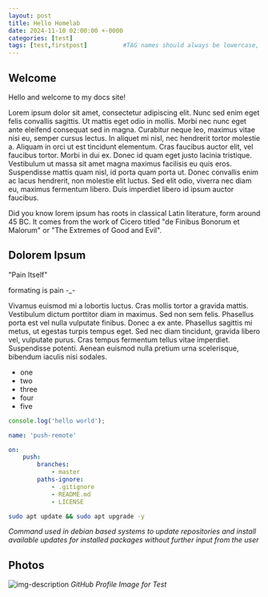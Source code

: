 ```yaml
---
layout: post
title: Hello Homelab
date: 2024-11-10 02:00:00 +-0000
categories: [test]
tags: [test,firstpost]          #TAG names should always be lowercase, and separated by commas (an array)
---
```


## Welcome

Hello and welcome to my docs site!

Lorem ipsum dolor sit amet, consectetur adipiscing elit. Nunc sed enim eget felis convallis sagittis. Ut mattis eget odio in mollis. Morbi nec nunc eget ante eleifend consequat sed in magna. Curabitur neque leo, maximus vitae nisi eu, semper cursus lectus. In aliquet mi nisl, nec hendrerit tortor molestie a. Aliquam in orci ut est tincidunt elementum. Cras faucibus auctor elit, vel faucibus tortor. Morbi in dui ex. Donec id quam eget justo lacinia tristique. Vestibulum ut massa sit amet magna maximus facilisis eu quis eros. Suspendisse mattis quam nisl, id porta quam porta ut. Donec convallis enim ac lacus hendrerit, non molestie elit luctus. Sed elit odio, viverra nec diam eu, maximus fermentum libero. Duis imperdiet libero id ipsum auctor faucibus.

Did you know lorem ipsum has roots in classical Latin literature, form around 45 BC. It comes from the work of Cicero titled "de Finibus Bonorum et Malorum" or "The Extremes of Good and Evil".

## Dolorem Ipsum

"Pain Itself"

formating is pain -_-

Vivamus euismod mi a lobortis luctus. Cras mollis tortor a gravida mattis. Vestibulum dictum porttitor diam in maximus. Sed non sem felis. Phasellus porta est vel nulla vulputate finibus. Donec a ex ante. Phasellus sagittis mi metus, ut egestas turpis tempus eget. Sed nec diam tincidunt, gravida libero vel, vulputate purus. Cras tempus fermentum tellus vitae imperdiet. Suspendisse potenti. Aenean euismod nulla pretium urna scelerisque, bibendum iaculis nisi sodales.

* one
* two
* three
* four
* five

```javascript
console.log('hello world');
```

```yml
name: 'push-remote'

on:
    push:
        branches:
            - master
        paths-ignore:
            - .gitignore
            - README.md
            - LICENSE
```

```bash
sudo apt update && sudo apt upgrade -y
```
_Command used in debian based systems to update repositories and install available updates for installed packages without further input from the user_

## Photos

![img-description](https://avatars.githubusercontent.com/u/13026946?v=4)
_GitHub Profile Image for Test_
